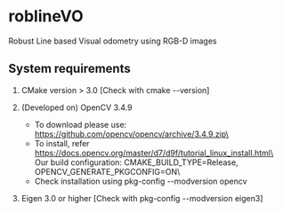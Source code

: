 # roblineVO
Robust Line based Visual odometry using RGB-D images

## System requirements
1. CMake version > 3.0 [Check with cmake --version]

2. (Developed on) OpenCV 3.4.9
    + To download please use: https://github.com/opencv/opencv/archive/3.4.9.zip\
    + To install, refer https://docs.opencv.org/master/d7/d9f/tutorial_linux_install.html\
        Our build configuration: CMAKE_BUILD_TYPE=Release, OPENCV_GENERATE_PKGCONFIG=ON\
    + Check installation using pkg-config --modversion opencv

3. Eigen 3.0 or higher [Check with pkg-config --modversion eigen3]
